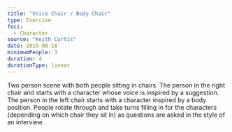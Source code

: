 ```yaml
---
title: "Voice Chair / Body Chair"
type: Exercise
foci:
  - Character
source: "Keith Curtis"
date: 2015-08-18
minimumPeople: 3
duration: 4
durationType: linear
---
```

Two person scene with both people sitting in chairs.
The person in the right chair and starts with a character whose voice is inspired by a suggestion.
The person in the left chair starts with a character inspired by a body position.
People rotate through and take turns filling in for the characters (depending on which chair they sit in) as questions are asked in the style of an interview.
